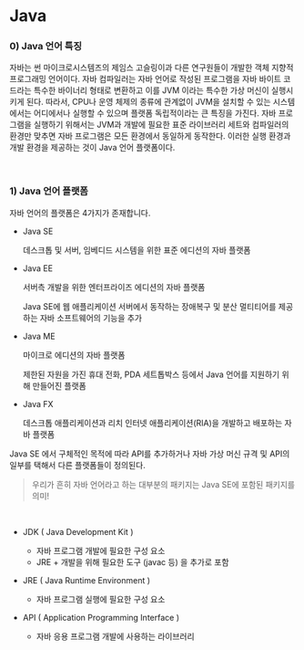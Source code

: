 # Java

### 0) Java 언어 특징

 자바는 썬 마이크로시스템즈의 제임스 고슬링이과 다른 연구원들이 개발한 객체 지향적 프로그래밍 언어이다. 자바 컴파일러는 자바 언어로 작성된 프로그램을 자바 바이트 코드라는 특수한 바이너리 형태로 변환하고 이를 JVM 이라는 특수한 가상 머신이 실행시키게 된다. 따라서, CPU나 운영 체제의 종류에 관계없이 JVM을 설치할 수 있는 시스템에서는 어디에서나 실행할 수 있으며 플랫폼 독립적이라는 큰 특징을 가진다. 자바 프로그램을 실행하기 위해서는 JVM과 개발에 필요한 표준 라이브러리 세트와 컴파일러의 환경만 맞추면 자바 프로그램은 모든 환경에서 동일하게 동작한다. 이러한 실행 환경과 개발 환경을 제공하는 것이 Java 언어 플랫폼이다.

<br>

### 1) Java 언어 플랫폼

자바 언어의 플랫폼은 4가지가 존재합니다.

- Java SE

  데스크톱 및 서버, 임베디드 시스템을 위한 표준 에디션의 자바 플랫폼

- Java EE

  서버측 개발을 위한 엔터프라이즈 에디션의 자바 플랫폼

  Java SE에 웹 애플리케이션 서버에서 동작하는 장애복구 및 분산 멀티티어를 제공하는 자바 소프트웨어의 기능을 추가

- Java ME

  마이크로 에디션의 자바 플랫폼

  제한된 자원을 가진 휴대 전화, PDA 세트톱박스 등에서 Java 언어를 지원하기 위해 만들어진 플랫폼

- Java FX

  데스크톱 애플리케이션과 리치 인터넷 애플리케이션(RIA)을 개발하고 배포하는 자바 플랫폼

Java SE 에서 구체적인 목적에 따라 API를 추가하거나 자바 가상 머신 규격 및 API의 일부를 택해서 다른 플랫폼들이 정의된다.

> 우리가 흔히 자바 언어라고 하는 대부분의 패키지는 Java SE에 포함된 패키지를 의미!

<br>

- JDK ( Java Development Kit ) 

  - 자바 프로그램 개발에 필요한 구성 요소
  - JRE + 개발을 위해 필요한 도구 (javac 등) 을 추가로 포함

- JRE ( Java Runtime Environment )

  - 자바 프로그램 실행에 필요한 구성 요소

- API ( Application Programming Interface )

  - 자바 응용 프로그램 개발에 사용하는 라이브러리

  
